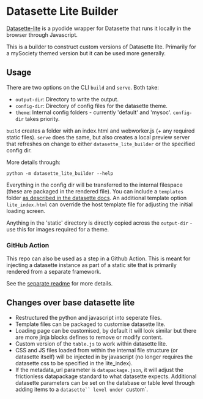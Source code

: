 # Datasette Lite Builder

[Datasette-lite](https://github.com/simonw/datasette-lite) is a pyodide wrapper for Datasette that runs it locally in the browser through Javascript.

This is a builder to construct custom versions of Datasette lite. Primarily for a mySociety themed version but it can be used more generally.

## Usage

There are two options on the CLI `build` and `serve`. Both take:

- `output-dir`: Directory to write the output. 
- `config-dir`: Directory of config files for the datasette theme.
- `theme`: Internal config folders - currently 'default' and 'mysoc'. `config-dir` takes priority.

`build` creates a folder with an index.html and webworker.js (+ any required static files).
`serve` does the same, but also creates a local preview server that refreshes on change to either `datasette_lite_builder` or the specified config dir. 

More details through:

```
python -m datasette_lite_builder --help
```

Everything in the config dir will be transferred to the internal filespace (these are packaged in the rendered file). You can include a `templates` folder [as described in the datasette docs](https://docs.datasette.io/en/stable/custom_templates.html). An additional template option `lite_index.html` can override the host template file for adjusting the initial loading screen. 

Anything in the 'static' directory is directly copied across the `output-dir` - use this for images required for a theme. 

### GitHub Action

This repo can also be used as a step in a Github Action. This is meant for injecting a datasette instance as part of a static site that is primarily rendered from a separate framework. 

See the [separate readme](ACTION_README.md) for more details. 

## Changes over base datasette lite

* Restructured the python and javascript into seperate files.
* Template files can be packaged to customise datasette lite.
* Loading page can be customised, by default it will look similar but there are more jinja blocks defines to remove or modify content. 
* Custom version of the `table.js` to work within datasette lite.
* CSS and JS files loaded from within the internal file structure (or datasette itself) will be injected in by javascript (no longer requires the datasette css to be specified in the lite_index).
* If the metadata_url parameter is `datapackage.json`, it will adjust the frictionless datapackage standard to what datasette expects. Additional datasette parameters can be set on the database or table level through adding items to a `datasette`` level under `custom`.
